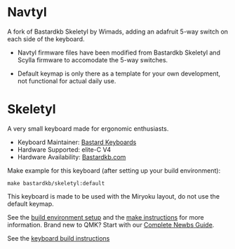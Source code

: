 # Navtyl

A fork of Bastardkb Skeletyl by Wimads, adding an adafruit 5-way switch on each side of the keyboard.

* Navtyl firmware files have been modified from Bastardkb Skeletyl and Scylla firmware to accomodate the 5-way switches.    

* Default keymap is only there as a template for your own development, not functional for actual daily use.


# Skeletyl

A very small keyboard made for ergonomic enthusiasts.

* Keyboard Maintainer: [Bastard Keyboards](https://github.com/Bastardkb/)
* Hardware Supported: elite-C V4
* Hardware Availability: [Bastardkb.com](https://bastardkb.com/)

Make example for this keyboard (after setting up your build environment):

    make bastardkb/skeletyl:default
    
This keyboard is made to be used with the Miryoku layout, do not use the default keymap.

See the [build environment setup](https://docs.qmk.fm/#/getting_started_build_tools) and the [make instructions](https://docs.qmk.fm/#/getting_started_make_guide) for more information. Brand new to QMK? Start with our [Complete Newbs Guide](https://docs.qmk.fm/#/newbs).

See the [keyboard build instructions](http://docs.bastardkb.com/)
